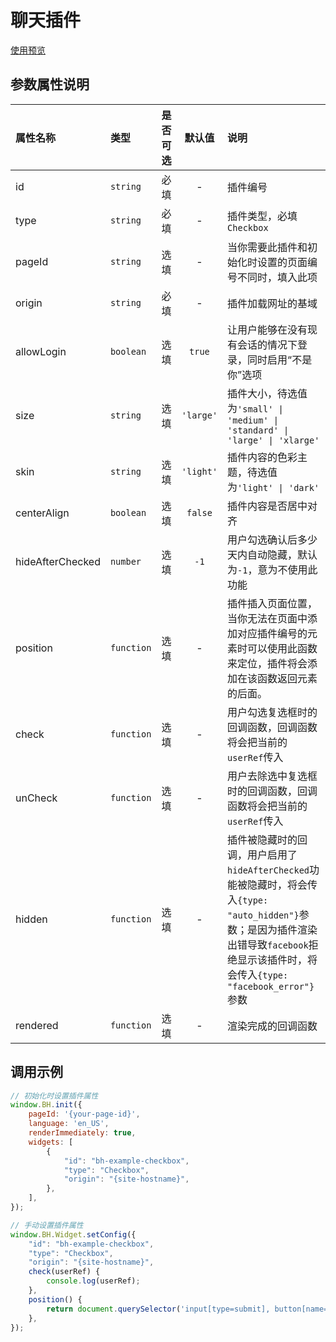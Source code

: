 # 聊天插件

[使用预览](https://meetbot.github.io/meetbot-sdk-for-javascript/widgets/checkbox/)

## 参数属性说明
|属性名称|类型|是否可选|默认值|说明|
|:--|:--|:--|:--:|:--|
|id|`string`|必填|-|插件编号|
|type|`string`|必填|-|插件类型，必填`Checkbox`|
|pageId|`string`|选填|-|当你需要此插件和初始化时设置的页面编号不同时，填入此项|
|origin|`string`|必填|-|插件加载网址的基域|
|allowLogin|`boolean`|选填|`true`|让用户能够在没有现有会话的情况下登录，同时启用“不是你”选项|
|size|`string`|选填|`'large'`|插件大小，待选值为`'small' \| 'medium' \| 'standard' \| 'large' \| 'xlarge'`|
|skin|`string`|选填|`'light'`|插件内容的色彩主题，待选值为`'light' \| 'dark'`|
|centerAlign|`boolean`|选填|`false`|插件内容是否居中对齐|
|hideAfterChecked|`number`|选填|`-1`|用户勾选确认后多少天内自动隐藏，默认为`-1`，意为不使用此功能|
|position|`function`|选填|-|插件插入页面位置，当你无法在页面中添加对应插件编号的元素时可以使用此函数来定位，插件将会添加在该函数返回元素的后面。|
|check|`function`|选填|-|用户勾选复选框时的回调函数，回调函数将会把当前的`userRef`传入|
|unCheck|`function`|选填|-|用户去除选中复选框时的回调函数，回调函数将会把当前的`userRef`传入|
|hidden|`function`|选填|-|插件被隐藏时的回调，用户启用了`hideAfterChecked`功能被隐藏时，将会传入`{type: "auto_hidden"}`参数；是因为插件渲染出错导致`facebook`拒绝显示该插件时，将会传入`{type: "facebook_error"}`参数|
|rendered|`function`|选填|-|渲染完成的回调函数|

## 调用示例
```javascript
// 初始化时设置插件属性
window.BH.init({
    pageId: '{your-page-id}',
    language: 'en_US',
    renderImmediately: true,
    widgets: [
        {
            "id": "bh-example-checkbox",
            "type": "Checkbox",
            "origin": "{site-hostname}",
        },
    ],
});

// 手动设置插件属性
window.BH.Widget.setConfig({
    "id": "bh-example-checkbox",
    "type": "Checkbox",
    "origin": "{site-hostname}",
    check(userRef) {
        console.log(userRef);
    },
    position() {
        return document.querySelector('input[type=submit], button[name=add]')
    },
});
```
